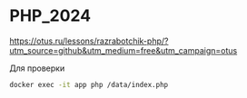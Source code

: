 # PHP_2024

https://otus.ru/lessons/razrabotchik-php/?utm_source=github&utm_medium=free&utm_campaign=otus

Для проверки
```bash
docker exec -it app php /data/index.php
```